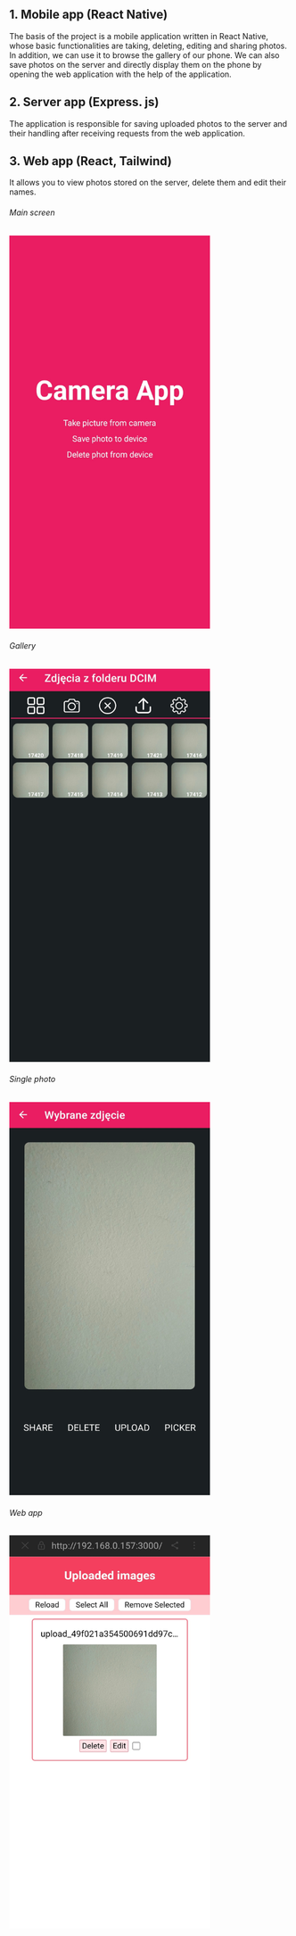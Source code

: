 ## 1. Mobile app (React Native)
The basis of the project is a mobile application written in React Native, whose basic functionalities are taking, deleting, editing and sharing photos. In addition, we can use it to browse the gallery of our phone. We can also save photos on the server and directly display them on the phone by opening the web application with the help of the application.

## 2. Server app (Express. js)
The application is responsible for saving uploaded photos to the server and their handling after receiving requests from the web application.

## 3. Web app (React, Tailwind)
It allows you to view photos stored on the server, delete them and edit their names.

###### Main screen
<img src="https://github.com/Efem67/photosApp/blob/master/1.jpg" alt="main screen" width="360" height="705">

###### Gallery
<img src="https://github.com/Efem67/photosApp/blob/master/2.jpg" alt="gallery" width="360" height="705">

###### Single photo
<img src="https://github.com/Efem67/photosApp/blob/master/3.jpg" alt="single photo" width="360" height="705">

###### Web app
<img src="https://github.com/Efem67/photosApp/blob/master/4.jpg" alt="web app" width="360" height="705">
